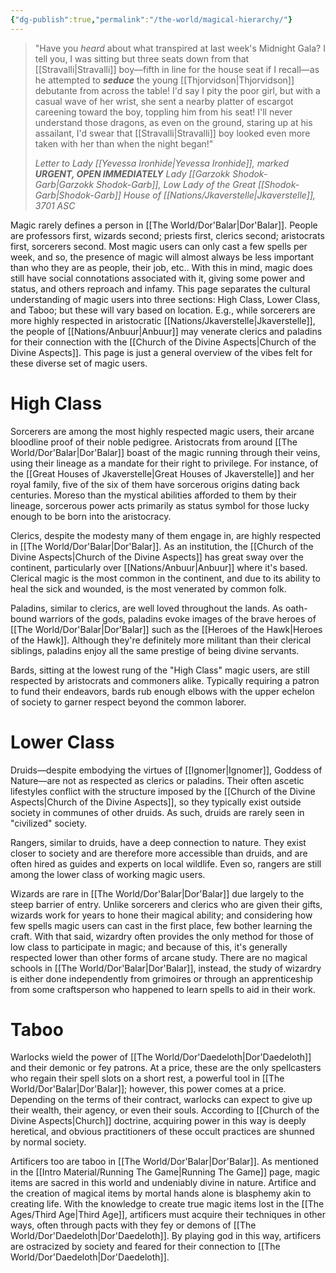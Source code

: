 ```yaml
---
{"dg-publish":true,"permalink":"/the-world/magical-hierarchy/"}
---
```


> "Have you *heard* about what transpired at last week's Midnight Gala? I tell you, I was sitting but three seats down from that [[Stravalli\|Stravalli]] boy—fifth in line for the house seat if I recall—as he attempted to ***seduce*** the young [[Thjorvidson\|Thjorvidson]] debutante from across the table! I'd say I pity the poor girl, but with a casual wave of her wrist, she sent a nearby platter of escargot careening toward the boy, toppling him from his seat! I'll never understand those dragons, as even on the ground, staring up at his assailant, I'd swear that [[Stravalli\|Stravalli]] boy looked even more taken with her than when the night began!"
> 
> *Letter to Lady [[Yevessa Ironhide\|Yevessa Ironhide]], marked **URGENT, OPEN IMMEDIATELY***
> *Lady [[Garzokk Shodok-Garb\|Garzokk Shodok-Garb]], Low Lady of the Great [[Shodok-Garb\|Shodok-Garb]] House of [[Nations/Jkaverstelle\|Jkaverstelle]], 3701 ASC* 

Magic rarely defines a person in [[The World/Dor'Balar\|Dor'Balar]]. People are professors first, wizards second; priests first, clerics second; aristocrats first, sorcerers second. Most magic users can only cast a few spells per week, and so, the presence of magic will almost always be less important than who they are as people, their job, etc.. With this in mind, magic does still have social connotations associated with it, giving some power and status, and others reproach and infamy. This page separates the cultural understanding of magic users into three sections: High Class, Lower Class, and Taboo; but these will vary based on location. E.g., while sorcerers are more highly respected in aristocratic [[Nations/Jkaverstelle\|Jkaverstelle]], the people of [[Nations/Anbuur\|Anbuur]] may venerate clerics and paladins for their connection with the [[Church of the Divine Aspects\|Church of the Divine Aspects]]. This page is just a general overview of the vibes felt for these diverse set of magic users.
# High Class

Sorcerers are among the most highly respected magic users, their arcane bloodline proof of their noble pedigree. Aristocrats from around [[The World/Dor'Balar\|Dor'Balar]] boast of the magic running through their veins, using their lineage as a mandate for their right to privilege. For instance, of the [[Great Houses of Jkaverstelle\|Great Houses of Jkaverstelle]] and her royal family, five of the six of them have sorcerous origins dating back centuries. Moreso than the mystical abilities afforded to them by their lineage, sorcerous power acts primarily as status symbol for those lucky enough to be born into the aristocracy.

Clerics, despite the modesty many of them engage in, are highly respected in [[The World/Dor'Balar\|Dor'Balar]]. As an institution, the [[Church of the Divine Aspects\|Church of the Divine Aspects]] has great sway over the continent, particularly over [[Nations/Anbuur\|Anbuur]] where it's based. Clerical magic is the most common in the continent, and due to its ability to heal the sick and wounded, is the most venerated by common folk.

Paladins, similar to clerics, are well loved throughout the lands. As oath-bound warriors of the gods, paladins evoke images of the brave heroes of [[The World/Dor'Balar\|Dor'Balar]] such as the [[Heroes of the Hawk\|Heroes of the Hawk]]. Although they're definitely more militant than their clerical siblings, paladins enjoy all the same prestige of being divine servants.

Bards, sitting at the lowest rung of the "High Class" magic users, are still respected by aristocrats and commoners alike. Typically requiring a patron to fund their endeavors, bards rub enough elbows with the upper echelon of society to garner respect beyond the common laborer. 
# Lower Class

Druids—despite embodying the virtues of [[Ignomer\|Ignomer]], Goddess of Nature—are not as respected as clerics or paladins. Their often ascetic lifestyles conflict with the structure imposed by the [[Church of the Divine Aspects\|Church of the Divine Aspects]], so they typically exist outside society in communes of other druids. As such, druids are rarely seen in "civilized" society.

Rangers, similar to druids, have a deep connection to nature. They exist closer to society and are therefore more accessible than druids, and are often hired as guides and experts on local wildlife. Even so, rangers are still among the lower class of working magic users. 

Wizards are rare in [[The World/Dor'Balar\|Dor'Balar]] due largely to the steep barrier of entry. Unlike sorcerers and clerics who are given their gifts, wizards work for years to hone their magical ability; and considering how few spells magic users can cast in the first place, few bother learning the craft. With that said, wizardry often provides the only method for those of low class to participate in magic; and because of this, it's generally respected lower than other forms of arcane study. There are no magical schools in [[The World/Dor'Balar\|Dor'Balar]], instead, the study of wizardry is either done independently from grimoires or through an apprenticeship from some craftsperson who happened to learn spells to aid in their work.
# Taboo

Warlocks wield the power of [[The World/Dor'Daedeloth\|Dor'Daedeloth]] and their demonic or fey patrons. At a price, these are the only spellcasters who regain their spell slots on a short rest, a powerful tool in [[The World/Dor'Balar\|Dor'Balar]]; however, this power comes at a price. Depending on the terms of their contract, warlocks can expect to give up their wealth, their agency, or even their souls. According to [[Church of the Divine Aspects\|Church]] doctrine, acquiring power in this way is deeply heretical, and obvious practitioners of these occult practices are shunned by normal society.

Artificers too are taboo in [[The World/Dor'Balar\|Dor'Balar]]. As mentioned in the [[Intro Material/Running The Game\|Running The Game]] page, magic items are sacred in this world and undeniably divine in nature. Artifice and the creation of magical items by mortal hands alone is blasphemy akin to creating life. With the knowledge to create true magic items lost in the [[The Ages/Third Age\|Third Age]], artificers must acquire their techniques in other ways, often through pacts with they fey or demons of [[The World/Dor'Daedeloth\|Dor'Daedeloth]]. By playing god in this way, artificers are ostracized by society and feared for their connection to [[The World/Dor'Daedeloth\|Dor'Daedeloth]].